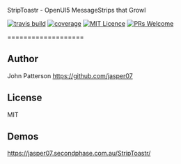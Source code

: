 StripToastr - OpenUI5 MessageStrips that Growl

[![travis build](https://img.shields.io/travis/jasper07/StripToastr.svg?style=flat-square)](https://travis-ci.org/jasper07/StripToastr)
[![coverage](https://img.shields.io/coveralls/jasper07/StripToastr.svg?style=flat-square)](https://coveralls.io/github/jasper07/StripToastr?branch=master)
[![MIT Licence](https://img.shields.io/github/license/jasper07/StripToastr.svg?style=flat-square)](https://opensource.org/licenses/MIT)
[![PRs Welcome](https://img.shields.io/badge/prs-welcome-brightgreen.svg?style=flat-square)](http://makeapullrequest.com)


===================


Author
------
John Patterson
https://github.com/jasper07

License
-------
MIT

Demos
----
https://jasper07.secondphase.com.au/StripToastr/  
